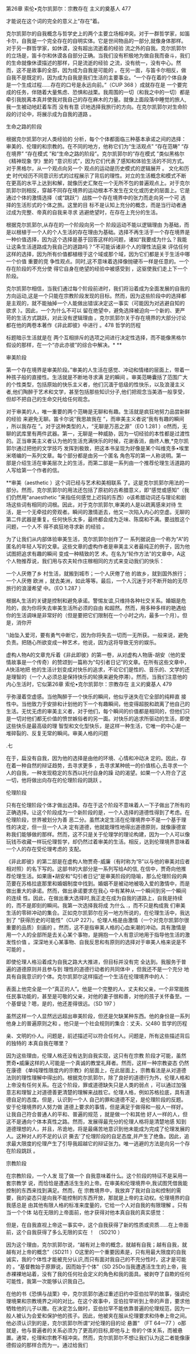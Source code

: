 第26章 索伦•克尔凯郭尔：宗教存在 主义的奠基人 477

才能说在这个词的完全的意义上“存在”着。

克尔凯郭尔的自我概念与哲学史上的两个主要立场相冲突。对于一群哲学家，如笛卡尔，自我是一个完全存在的自明实体。它是世间物品的一部分,就像身体那样。对于另一群哲学家，如休谟，没有超出流逝着的经验 流之外的自我。克尔凯郭尔的立场是，笛卡尔和休谟各自部分正确。当我们没有积极地为做自我而奋斗，我们的生命就像休谟描述的那样，只是流逝的经验 之流，没有统一，没有中心。然而，这不是故事的全部，因为成为自我是可能的 。在另一面，与笛卡尔相反，做自我不是既定的，因为成为自我是我们生活的主要事业。“一个存在着的个体自身是一个生成过程……存在的口号是永远向前。”（CUP 368 ）成就存在是 一个要完成的任务，伴随着大量焦虑、恐惧和战栗。我周围的一切（和我之中的一切）都是牵引我脱离本真并使我对我自己的存在麻木的力量。就像上面段落中睡觉的旅人,我一生被动地赶着车而 没有有意 识地选择我旅行的方向。在克尔凯郭尔对生命阶段的讨论中，将展示成为自我的道路 。

生命之路的阶段

根据克尔凯郭尔对人类经验的 分析，每个个体都面临三种基本承诺之间的选择：审美的、伦理的和宗教的。在不同的地方，他称它们为“生活观点” “存在范畴” “存在境界” “存在模式 ”和“生命之路的阶段”。克尔凯郭尔的“存在模式 ”类似黑格尔《精神现象 学》里的 “意识形式”，因为它们代表了感知和体验生活的不同方式。对于黑格尔，从一个观点向另一个 观点的运动是历史模式的逻辑展开 。 文化和历史 时代经历不同意识形式的过程展示了背后的理性。对立的生活概念和模式不断在更高的水平上达到和解，就像历史汇聚在一个无所不包的普遍观点上。对于克尔凯郭尔则相反，穿越不同存在境界的运动根本不发生在文化或历史的层面上。它是通过个体的激情选择（或“跳跃”）战胜一个存在境界中的张力而走向另一个可 选择的生活形式的个体之旅。这里的目 标不是认知上充分的概念，而是当行动者通过成为完整、帝真的自我来寻求 逃避绝望时，在存在上充分的生活。

根据克尔凯郭尔,从存在的一个阶段向另一个 阶段运动不能以逻辑理由 为基础，而是以根植于一个人的个人生活的存在理由为基础。选择不再生活于一个存在境界是一种价值选择，因为这个选择是基于回答这样的问题，诸如“我要成为什么？我能让这条生活道路成为我自己的道路吗？”不可能诉诸非个人的理性法庭来 评估任何这样的选择，因为所有价值都植根于这个域或那个域，因为它们都是关于生活中哪一个价值 重要的竞 争性观点。同时,这不意味着选择像抛硬币一样是任意的。一个存在阶段的不充分使 得它自身在绝望的经验中被感受到 ，这驱使我们走上下一个 阶段。

克尔凯郭尔相信，当我们通过每个阶段前进时，我们将沿着成为全面发展的自我的方向运动,这是一个只能在宗教阶段发现的目标。然而，因为这些阶段中的选择都是主观的，就不能抽掉一个人能做出错误决定这一事实（可能因为对逃避自知的 欲求 ）。因此，一个为什么不可以 留在绝望中，避免选择被迫向一个新的、更严苛的生活方式跳跃，对此没有逻辑理由 。克尔凯郭尔关于存在境界的大部分讨论都在他的两卷本著作《非此即彼》中进行 。478 哲学的历程

标题暗示生活就是在 两个互相排斥的选项之间进行决定性选择，而不能像黑格尔假设的那样，在一个“亦此亦彼”的综合中解决。* **

审美阶段

第一个存在境界是审美阶段。”审美的人生活在感觉、冲动和情绪的层面上，带着一种孩子般的直接性。生活就是不断地寻求满 足的瞬间 。审美范畴囊括了范围广大的个性类型，包括原始的快乐主义者，他们沉湎于低级的性快乐，以及浪漫主义者,他们陶醉于艺术和文学，甚至包括那些知识分子,他们把观念当美酒一般享受，但却不把自己的生命交托给任何观念。

对于审美的人，唯一重要的两个范畴是无聊和有趣。生活就是疯狂地努力品尝新鲜的经验 来避免无聊。笛卡尔说“我思故我在 ”，而审美主义者说“我有有趣的瞬间 ，所以我存在 ”。对于这种类型的人，“无聊是万恶之源”（EO 1.281 ）o然而，无聊的武库里有两件武器。第一，无聊是一种威胁，因为一切经验的本性都是过渡性的。正当审美主义者认为他的生活充满快乐的时候，花谢香消，曲终人散,*克尔凯郭尔通过把他的文学技巧 发挥到极致，把这本书呈现为好像是某个叫维克多•埃里米塔编的一系列文章。每个部分都是由另一个匿名 角色写的第一人称说明。第一部是介绍生活在审美层次上的生活，而第二部是一系列由一个推荐伦理生活道路的人写给第一个作者的信。

**审美（aesthetic ）这个词已经与艺术和美相联系 了。这是克尔凯郭尔用法的一部分。然而，克尔凯郭尔的用法还包括了原初的古希腊意义，即“感觉或感知”（我们仍然用"anaesthetic ”来指任何感觉上迟钝的东西）o该希腊动词还与理论和剧场这些词有相同的词根。因此，对于克尔凯郭尔,审美的人是以疏离感来对待 生活，是一个无牵挂的旁观者。瞬间的激情逝去，他又一次陷入内心的空虚。无聊的第二件武器是重复。任何快乐太多，最终都会成为乏味、陈腐和不满。要战胜这个问题，一个人不 得不疯狂地寻求新 的经验 。

为了让我们从内部体验审美生活，克尔凯郭尔创作了一 系列据说由一个称为“A”的匿名的年轻人写的文章。这些文章的虚构作者是审美主义者最纯正的例子，因为他试图把追求有趣的瞬间 变成一种精致的艺 术。在名为“轮作方法”的文章中，A这个人物推荐说，我们用与农夫轮作庄稼相同的方式来变动我们的快乐：

一个人厌倦了乡 村生活，就搬到城市；一个人厌倦了他 的故乡，就到国外旅行；一个人厌倦 欧洲 ，就去美洲，如此等等。最后，一个人沉迷于对不断开始的无尽旅行的浪漫希望 中。（EO 1.287 ）

根据A,生活的关键是控制和避免承诺。警惕友谊,只维持各种社交关系。婚姻是危险的，囱为你将失去审美生活所必须的自由 和超然。然而，用多种多样的艳遇给 你的生活调味是非常好的（但是要把它们限制在一个小时之内，最多一个月）。但是，消你开

'\始坠入爱河，要有勇气中断它，因为你将失去一切而一无所获。一般来说，避免负责。把随心所欲变成一种艺术，他说，因为这将导致无穷的娱乐。

虚构人物A的文章充斥着《非此即彼》的第一卷，从对虚构人物唐-胡安（他的爱情故事是一个传奇）的赞颂到一篇称为“勾引者日记”的文章。在所有这些文章中，A快活地把 他的生活计划变成对快乐的追求，不论它们是性的、音乐的、文学的还是理智的（一个人必须总是保持快乐的轮换来避免停滞）。然而，当我们注意他的内心生活时，它似第26章 索伦•克尔凯郭尔：宗教存在 主义的奠基人 479

乎弥漫着空虚感。当他陶醉于一个快乐的瞬间，他似乎迷失在它全部的纯粹直 接性中。当他致力于安排和计划他的下一个有趣瞬间，他变得超脱和疏离了他自己的生活。无忧无虑的审美主义者，对于他们，每个瞬间的价值都是相同的，但他们只 是一切对他们都无价值的愤世嫉俗者的另一面。对快乐的追求所驱动的生活，即使这些快乐是最高级的理 智型和文化型快乐，是这样一种生活，它唯一的中心是一堆碎裂的、反复无常的瞬间。审美人格的问题

.七

在于，扁没有自我，因为他的选择是由他的环境、心情和冲动决 定的。因此，存在着一种自然的辩证趋势，去寻求更多 ，去寻求某种统一的价值核心,去寻求一个人的自我，一种发现稳定的东西以托付自身的躁 动的渴望。如果一个人符合了这一切，他将做出向存在的伦理阶段的跳跃 。

伦理阶段

只有在伦理阶段个体才做出选择。存在于这个阶段不意味着人一下子做出了所有的正确选择。让这个阶段成为一个新阶段的是，一个人选择的道德性得到了考虑。在伦理阶段，世界被划分为善 恶二分。虽然决定生活在伦理境界中不是一个基于理性的决定，但一旦一个人决 定有道德，他就能理性地得出道德原则，就像康德宣称我们能够做的那样。然而，这不只是关于伦理学的理论构建，因为一个人可以像 玩钱币收藏一样玩伦理哲学，却仍然过着审美的生活。相反，达到伦理境界意味着一个人的存在受伦理考虑的 支配。

《非此即彼》的第二部是在虚构人物贾奇-威廉（有时称为“B”以与他的审美对应者相对照）的名下写的。这部书的大部分是一系列写给A的信, 在信中，贾奇向他推荐伦理生活。如果唐•胡安和“勾引者日记”是审美阶段的隐喻，那么伦理阶段的典范要在苏格拉底那里和婚姻制度中找到。婚姻不是被动地被吸入爱的激情中，而是做出重大的承诺。然而，做出承诺要求在我心 中有某种从一个瞬间到另一个瞬间的连续 性。因此，在做出重大选择时,我正走在成为自我的道路上，自我是持续的，而不是即刻的瞬间。我第一次选择我将成 为什么 .，而不只是构成我 们审美生活的零碎冲动的集合。正如克尔凯郭尔在另一地方所说的，在伦理生活中，我达到了 “获得历史的可能性”（CUP 227）。伦理人格是由激情（一个对克尔凯郭尔很重要的品质）刻画的 。然而，这不是指审美人格的心血来潮的冲动。具有激情是用一个人的全部所是去关心某个事物，是拥抱一个人有意识地用于指导他生活的激发性价值 。深深地关心某事物、自我反思和有原则的选择对于审美人格来说是不可能的 。

即使伦理人格沿着成为自我之路大大推进，但目标并没有完 全达到。我服务于普遍的道德原则并且参与到 理性的道德行动者的共同体中 ，但我还不是一个充分 地具有自我意识的个体。克尔凯郭尔这样描述一个生活在伦理境界中的人：

表面上他完全是一个“真正的人”。他是一个完整的人，丈夫和父亲，一个非常能胜任民事功能的，甚至是可敬的父亲，对他的妻子很和善，对他的孩子关怀备至。一个基督徒？嗯，是的，他还差得很远。（SD 197 ）

虽然这样一个人显然远远超出审美阶段，但还是欠缺某种东西。他的身份是一系列他身上的普遍原则之和 。他只是一个社会规则的集合：丈夫、父480 哲学的历程

亲、文明的仆人。问题是，前述描述可以符合任何人。问题是，所有这些描述背后的独特的 本真自我在哪里？

因为这些理由，伦理人格还没有达到自我实现，这只有在宗教 阶段才可能，虽然贾奇•威廉这样的人可能是一个真诚的教堂礼拜者。然而，这样一种宗教姿态 仍然在康德 《单纯理性限度内的宗教》的层面上，在此层面上，宗教看法是从对道德法则的理性理解中得出的。根据克尔凯郭尔，除了良好的道德行为外，伦理人格和上帝没有任何关系。在这个阶段，罪或道德缺失只是人类的弱点 ，可以通过加强意志和理智上对道德善更清楚的理解来战胜它。伦理人格，例如苏格拉底，具有道德自足的态度。但是，认识到一个人 自己的罪和道德不足，是伦理阶段的反题。安于伦理境界的人努力做 道德上要求的事情，但是满足于做得和一般人一样好。让我自己符合普通人的平和、普遍的规范 ，就是做一个和其他 好人一样的人，但这不是通向个体本真性之路。然而，发展得最充分的伦理人格将是清楚地感 知到道德理想的人，并且，吊诡地，将是最痛苦地意识到他未能成为完成了伦理发展的人。这种对人的不足的认识 撕去'了伦理阶段的自足态度,并产生了绝鱼。因此，追求最大限度的伦理产生了引导我超越它的辩证张力。唯一逃避的方法是向另一个存在阶段跳跃 。

宗教阶段

在宗教阶段，一个人发 现了做一个 自我意味着什么。这个阶段的特征不是采用一套宗教学 说，而恰恰是遭遇活生生的上帝。在审美和伦理境界中,我试图凭借我能控制的东西来找到满足。然而，在 宗教境界中，我放弃了我对自治和控制的需要，我的姿态只是向我不能控制的东西开放，那就是上帝的主动权。伦理境界的自我感总是 由其他有限人格的标准来度量的，它给一个人对自我的有限理解 。只有当一个个体 站在无限的上帝面前，他才获得对他本真自我的真实感觉：

但是，在自我直视上帝这一事实中，这个自我获得了新的性质或资质……在上帝面前，这个自我获得了多么无限的实在 ！ （SD210 ）

因为这个理由，克尔凯郭尔说，“越有对上帝的概念，就越有自我；越有自我，就越有对上帝的概念”（SD211 ）O这里的一个重要因素是，只有用最大限度的自我诚实，我的个体性才能被充分认识,而只有面对我自己的不充分性时，这才是可能的 。“基督教始于原罪说，因而始于个体”（SD 25Do当我遭遇活生生的上帝，我赤裸裸地站着，没有了我的任何社会定义的角色和我的面具。被剥夺了自欺的任何可能性，我第一次能够认识我自己。

在他的书《恐惧与战栗》中，克尔凯郭尔通过重述旧约中亚伯拉罕的故事，强调伦理境果和宗教境界之间的对比。在这个故事中，亚伯拉罕听到上帝的声音，要求他牺牲他的儿子以撒。在决定怎么做时，亚伯拉罕不能依靠普遍的伦理规范，因为一般人被认为会爱和保护他的孩子。因此，他被夹在服从伦理要求和侍奉上帝之间。他必须认识到的是，克尔凯郭尔所谓“对伦理的目的论 悬置“ （FT 64—77 ）o那就是，他与普遍者的关系必须为了更高的目标,即他与上 帝的个体关系，而被悬置。通常，伦理和宗教不相冲突。然而，克尔凯郭尔不想让我们认为这二者能像康德假设的那样合而为一。通过给我们